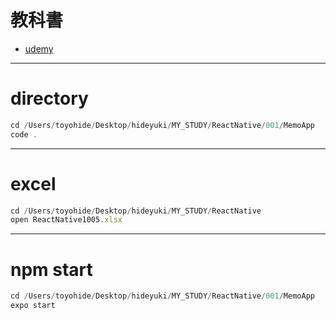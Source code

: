 # 教科書
- [udemy](https://www.udemy.com/course/react-native-ios-android/)

---
# directory
```javascript
cd /Users/toyohide/Desktop/hideyuki/MY_STUDY/ReactNative/001/MemoApp
code .
```
---
# excel
```javascript
cd /Users/toyohide/Desktop/hideyuki/MY_STUDY/ReactNative
open ReactNative1005.xlsx
```
---
# npm start
```javascript
cd /Users/toyohide/Desktop/hideyuki/MY_STUDY/ReactNative/001/MemoApp
expo start
```
